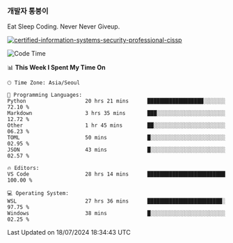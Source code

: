 ### 개발자 통붕이
Eat Sleep Coding.
Never Never Giveup.

[![certified-information-systems-security-professional-cissp](https://user-images.githubusercontent.com/44606727/157613689-acd84ec6-5f8f-4e79-89d9-a8d51f033634.png)](https://www.credly.com/badges/f394a010-85a0-450b-9136-8043af01d71c/public_url)

<!--START_SECTION:waka-->
![Code Time](http://img.shields.io/badge/Code%20Time-3%2C246%20hrs%2054%20mins-blue)

📊 **This Week I Spent My Time On** 

```text
🕑︎ Time Zone: Asia/Seoul

💬 Programming Languages: 
Python                   20 hrs 21 mins      ██████████████████░░░░░░░   72.10 % 
Markdown                 3 hrs 35 mins       ███░░░░░░░░░░░░░░░░░░░░░░   12.72 % 
Other                    1 hr 45 mins        ██░░░░░░░░░░░░░░░░░░░░░░░   06.23 % 
TOML                     50 mins             █░░░░░░░░░░░░░░░░░░░░░░░░   02.95 % 
JSON                     43 mins             █░░░░░░░░░░░░░░░░░░░░░░░░   02.57 % 

🔥 Editors: 
VS Code                  28 hrs 14 mins      █████████████████████████   100.00 % 

💻 Operating System: 
WSL                      27 hrs 36 mins      ████████████████████████░   97.75 % 
Windows                  38 mins             █░░░░░░░░░░░░░░░░░░░░░░░░   02.25 % 
```


 Last Updated on 18/07/2024 18:34:43 UTC
<!--END_SECTION:waka-->
